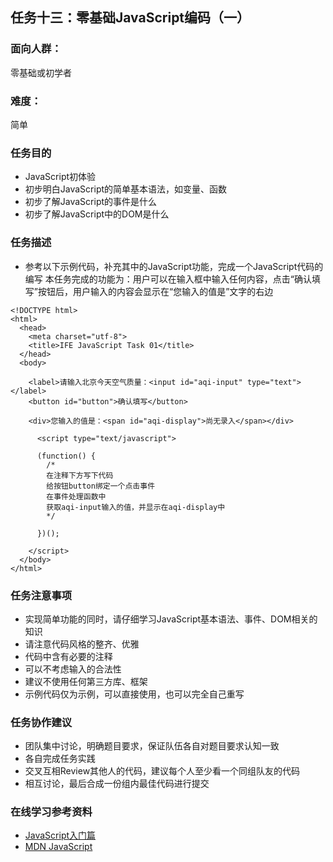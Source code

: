 ## 任务十三：零基础JavaScript编码（一）
### 面向人群：
零基础或初学者

### 难度：
简单

### 任务目的
* JavaScript初体验
* 初步明白JavaScript的简单基本语法，如变量、函数
* 初步了解JavaScript的事件是什么
* 初步了解JavaScript中的DOM是什么

### 任务描述
* 参考以下示例代码，补充其中的JavaScript功能，完成一个JavaScript代码的编写
本任务完成的功能为：用户可以在输入框中输入任何内容，点击“确认填写”按钮后，用户输入的内容会显示在“您输入的值是”文字的右边
```
<!DOCTYPE html>
<html>
  <head>
    <meta charset="utf-8">
    <title>IFE JavaScript Task 01</title>
  </head>
  <body>

    <label>请输入北京今天空气质量：<input id="aqi-input" type="text"></label>
    <button id="button">确认填写</button>

    <div>您输入的值是：<span id="aqi-display">尚无录入</span></div>

      <script type="text/javascript">

      (function() {
        /*  
        在注释下方写下代码
        给按钮button绑定一个点击事件
        在事件处理函数中
        获取aqi-input输入的值，并显示在aqi-display中
        */

      })();

    </script>
  </body>
</html>
```

### 任务注意事项
* 实现简单功能的同时，请仔细学习JavaScript基本语法、事件、DOM相关的知识
* 请注意代码风格的整齐、优雅
* 代码中含有必要的注释
* 可以不考虑输入的合法性
* 建议不使用任何第三方库、框架
* 示例代码仅为示例，可以直接使用，也可以完全自己重写

### 任务协作建议
* 团队集中讨论，明确题目要求，保证队伍各自对题目要求认知一致
* 各自完成任务实践
* 交叉互相Review其他人的代码，建议每个人至少看一个同组队友的代码
* 相互讨论，最后合成一份组内最佳代码进行提交

### 在线学习参考资料
* [JavaScript入门篇](http://www.imooc.com/view/36)
* [MDN JavaScript](https://developer.mozilla.org/en/docs/Web/JavaScript)
